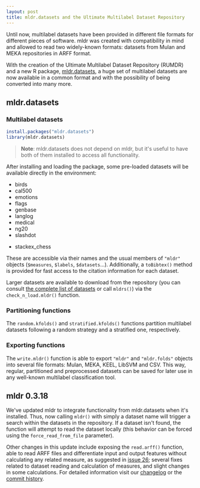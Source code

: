 ```yaml
---
layout: post
title: mldr.datasets and the Ultimate Multilabel Dataset Repository
---
```


Until now, multilabel datasets have been provided in different file formats for different pieces of software. mldr was created with compatibility in mind and allowed to read two widely-known formats: datasets from Mulan and MEKA repositories in ARFF format.

With the creation of the Ultimate Multilabel Dataset Repository (RUMDR) and a new R package, [mldr.datasets](https://cran.r-project.org/web/packages/mldr.datasets/), a huge set of multilabel datasets are now available in a common format and with the possibility of being converted into many more.

## mldr.datasets

### Multilabel datasets

~~~R
install.packages("mldr.datasets")
library(mldr.datasets)
~~~

>**Note**: mldr.datasets does not depend on mldr, but it's useful to have both of them installed to access all functionality.

After installing and loading the package, some pre-loaded datasets will be available directly in the environment:

* birds
* cal500
* emotions
* flags
* genbase
* langlog
* medical
* ng20
* slashdot
+ stackex_chess

These are accessible via their names and the usual members of `"mldr"` objects (`$measures`, `$labels`, `$datasets`...). Additionally, a `toBibtex()` method is provided for fast access to the citation information for each dataset.

Larger datasets are available to download from the repository (you can consult [the complete list of datasets](https://github.com/fcharte/mldr.datasets/blob/master/additional-data/README.md) or call `mldrs()`) via the `check_n_load.mldr()` function.

### Partitioning functions

The `random.kfolds()` and `stratified.kfolds()` functions partition multilabel datasets following a random strategy and a stratified one, respectively.

### Exporting functions

The `write.mldr()` function is able to export `"mldr"` and `"mldr.folds"` objects into several file formats: Mulan, MEKA, KEEL, LibSVM and CSV. This way, regular, partitioned and preprocessed datasets can be saved for later use in any well-known multilabel classification tool.

## mldr 0.3.18

We've updated mldr to integrate functionality from mldr.datasets when it's installed. Thus, now calling `mldr()` with simply a dataset name will trigger a search within the datasets in the repository. If a dataset isn't found, the function will attempt to read the dataset locally (this behavior can be forced using the `force_read_from_file` parameter).

Other changes in this update include exposing the `read.arff()` function, able to read ARFF files and differentiate input and output features without calculating any related measure, as suggested in [issue 26](https://github.com/fcharte/mldr/issues/26); several fixes related to dataset reading and calculation of measures, and slight changes in some calculations. For detailed information visit our [changelog](https://github.com/fcharte/mldr/blob/0.3.18/NEWS.md) or the [commit history](https://github.com/fcharte/mldr/commits/0.3.18).
